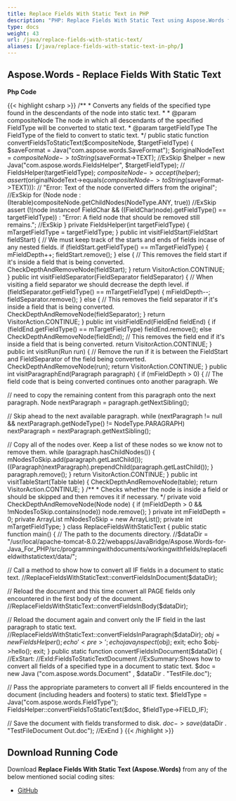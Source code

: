 ```yaml
---
title: Replace Fields With Static Text in PHP
description: "PHP: Replace Fields With Static Text using Aspose.Words for Java."
type: docs
weight: 43
url: /java/replace-fields-with-static-text/
aliases: [/java/replace-fields-with-static-text-in-php/]
---
```


## Aspose.Words - Replace Fields With Static Text

**Php Code**

{{< highlight csharp >}}
/**
\* Converts any fields of the specified type found in the descendants of the node into static text.
\*
\* @param compositeNode The node in which all descendants of the specified FieldType will be converted to static text.
\* @param targetFieldType The FieldType of the field to convert to static text.
*/
public static function convertFieldsToStaticText($compositeNode, $targetFieldType) {
$saveFormat = Java("com.aspose.words.SaveFormat");
$originalNodeText = $compositeNode->toString($saveFormat->TEXT); //ExSkip
$helper = new Java("com.aspose.words.FieldsHelper", $targetFieldType);
 // FieldsHelper(targetFieldType);
$compositeNode->accept(helper);
assert ($originalNodeText->equals($compositeNode->toString($saveFormat->TEXT))):
 // "Error: Text of the node converted differs from the original"; //ExSkip
for (Node node : (Iterable<Node>)compositeNode.getChildNodes(NodeType.ANY, true)) //ExSkip
assert (!(node instanceof FieldChar && ((FieldChar)node).getFieldType() == targetFieldType)) : "Error: A field node that should be removed still remains."; //ExSkip
}
private FieldsHelper(int targetFieldType)
{
mTargetFieldType = targetFieldType;
}
public int visitFieldStart(FieldStart fieldStart)
{
// We must keep track of the starts and ends of fields incase of any nested fields.
if (fieldStart.getFieldType() == mTargetFieldType)
{
mFieldDepth++;
fieldStart.remove();
}
else
{
// This removes the field start if it's inside a field that is being converted.
CheckDepthAndRemoveNode(fieldStart);
}
return VisitorAction.CONTINUE;
}
public int visitFieldSeparator(FieldSeparator fieldSeparator)
{
// When visiting a field separator we should decrease the depth level.
if (fieldSeparator.getFieldType() == mTargetFieldType)
{
mFieldDepth--;
fieldSeparator.remove();
}
else
{
// This removes the field separator if it's inside a field that is being converted.
CheckDepthAndRemoveNode(fieldSeparator);
}
return VisitorAction.CONTINUE;
}
public int visitFieldEnd(FieldEnd fieldEnd)
{
if (fieldEnd.getFieldType() == mTargetFieldType)
fieldEnd.remove();
else
CheckDepthAndRemoveNode(fieldEnd);
 // This removes the field end if it's inside a field that is being converted.
return VisitorAction.CONTINUE;
}
public int visitRun(Run run)
{
// Remove the run if it is between the FieldStart and FieldSeparator of the field being converted.
CheckDepthAndRemoveNode(run);
return VisitorAction.CONTINUE;
}
public int visitParagraphEnd(Paragraph paragraph)
{
if (mFieldDepth > 0)
{
// The field code that is being converted continues onto another paragraph. We

// need to copy the remaining content from this paragraph onto the next paragraph.
Node nextParagraph = paragraph.getNextSibling();

// Skip ahead to the next available paragraph.
while (nextParagraph != null && nextParagraph.getNodeType() != NodeType.PARAGRAPH)
nextParagraph = nextParagraph.getNextSibling();

// Copy all of the nodes over. Keep a list of these nodes so we know not to remove them.
while (paragraph.hasChildNodes())
{
mNodesToSkip.add(paragraph.getLastChild());
((Paragraph)nextParagraph).prependChild(paragraph.getLastChild());
}
paragraph.remove();
}
return VisitorAction.CONTINUE;
}
public int visitTableStart(Table table)
{
CheckDepthAndRemoveNode(table);
return VisitorAction.CONTINUE;
}
/**
\* Checks whether the node is inside a field or should be skipped and then removes it if necessary.
*/
private void CheckDepthAndRemoveNode(Node node)
{
if (mFieldDepth > 0 && !mNodesToSkip.contains(node))
node.remove();
}
private int mFieldDepth = 0;
private ArrayList mNodesToSkip = new ArrayList();
private int mTargetFieldType;
}
class ReplaceFieldsWithStaticText  {
public static function main() {
// The path to the documents directory.
//$dataDir = "/usr/local/apache-tomcat-8.0.22/webapps/JavaBridge/Aspose.Words-for-Java_For_PHP/src/programmingwithdocuments/workingwithfields/replacefieldwithstatictext/data/";

// Call a method to show how to convert all IF fields in a document to static text.
//ReplaceFieldsWithStaticText::convertFieldsInDocument($dataDir);

// Reload the document and this time convert all PAGE fields only encountered in the first body of the document.
//ReplaceFieldsWithStaticText::convertFieldsInBody($dataDir);

// Reload the document again and convert only the IF field in the last paragraph to static text.
//ReplaceFieldsWithStaticText::convertFieldsInParagraph($dataDir);
$obj = new FieldsHelper();
echo '<pre>';
echo java_inspect($obj);
exit;
echo $obj->hello();
exit;
}
public static function convertFieldsInDocument($dataDir) {
//ExStart:
//ExId:FieldsToStaticTextDocument
//ExSummary:Shows how to convert all fields of a specified type in a document to static text.
$doc = new Java ("com.aspose.words.Document" , $dataDir . "TestFile.doc");

// Pass the appropriate parameters to convert all IF fields encountered in the document (including headers and footers) to static text.
$fieldType = Java("com.aspose.words.FieldType");
FieldsHelper::convertFieldsToStaticText($doc, $fieldType->FIELD_IF);

// Save the document with fields transformed to disk.
$doc->save($dataDir . "TestFileDocument Out.doc");
//ExEnd
}
{{< /highlight >}}

## Download Running Code

Download **Replace Fields With Static Text (Aspose.Words)** from any of the below mentioned social coding sites:

- [GitHub](https://github.com/aspose-words/Aspose.Words-for-Java/blob/master/Plugins/Aspose_Words_Java_for_PHP/src/programmingwithdocuments/workingwithfields/replacefieldswithstatictext/php/ReplaceFieldsWithStaticText.php)
